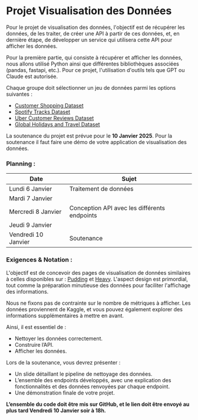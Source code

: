 # Projet Visualisation des Données

Pour le projet de visualisation des données, l'objectif est de récupérer les données, de les traiter, de créer une API à partir de ces données, et, en dernière étape, de développer un service qui utilisera cette API pour afficher les données.

Pour la première partie, qui consiste à récupérer et afficher les données, nous allons utilisé Python ainsi que différentes bibliothèques associées (pandas, fastapi, etc.). Pour ce projet, l'utilisation d'outils tels que GPT ou Claude est autorisée.

Chaque groupe doit sélectionner un jeu de données parmi les options suivantes :

- [Customer Shopping Dataset](https://www.kaggle.com/datasets/bhadramohit/customer-shopping-latest-trends-dataset)
- [Spotify Tracks Dataset](https://www.kaggle.com/datasets/gauthamvijayaraj/spotify-tracks-dataset-updated-every-week)
- [Uber Customer Reviews Dataset](https://www.kaggle.com/datasets/kanchana1990/uber-customer-reviews-dataset-2024)
- [Global Holidays and Travel Dataset](https://www.kaggle.com/datasets/umerhaddii/global-holidays-and-travel-data)

La soutenance du projet est prévue pour le **10 Janvier 2025**. Pour la soutenance il faut faire une démo de votre application de visualisation des données. 

### Planning :

| Date      | Sujet |
| ----------- | ----------- |
| Lundi 6 Janvier      | Traitement de données       |
| Mardi 7 Janvier      |        |
| Mercredi 8 Janvier   | Conception API avec les différents endpoints        |
| Jeudi 9 Janvier      |        |
| Vendredi 10 Janvier      | Soutenance      |

### Exigences & Notation : 

L'objectif est de concevoir des pages de visualisation de données similaires à celles disponibles sur : [Pudding](https://pudding.cool/) et [Heavy](https://demo-ships.heavy.ai/ais/dashboard/22?tab=-OAxMGO4IIU3XU6sQ18x). L'aspect design est primordial, tout comme la préparation minutieuse des données pour faciliter l'affichage des informations.

Nous ne fixons pas de contrainte sur le nombre de métriques à afficher. Les données proviennent de Kaggle, et vous pouvez également explorer des informations supplémentaires à mettre en avant.

Ainsi, il est essentiel de :
- Nettoyer les données correctement.
- Construire l’API.
- Afficher les données.

Lors de la soutenance, vous devrez présenter :

- Un slide détaillant le pipeline de nettoyage des données.
- L’ensemble des endpoints développés, avec une explication des fonctionnalités et des données renvoyées par chaque endpoint.
- Une démonstration finale de votre projet.

**L’ensemble du code doit être mis sur GitHub, et le lien doit être envoyé au plus tard Vendredi 10 Janvier soir à 18h.**

